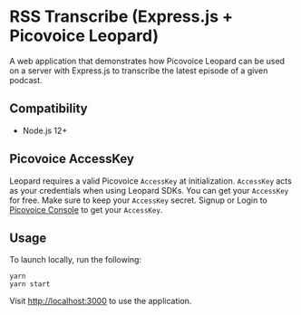 # RSS Transcribe (Express.js + Picovoice Leopard)

A web application that demonstrates how Picovoice Leopard can be used on a server with Express.js to transcribe the 
latest episode of a given podcast.

## Compatibility

- Node.js 12+

## Picovoice AccessKey

Leopard requires a valid Picovoice `AccessKey` at initialization. `AccessKey` acts as your credentials when using Leopard SDKs.
You can get your `AccessKey` for free. Make sure to keep your `AccessKey` secret.
Signup or Login to [Picovoice Console](https://console.picovoice.ai/) to get your `AccessKey`.

## Usage

To launch locally, run the following:
```console
yarn
yarn start
```

<!-- markdown-link-check-disable-next-line -->
Visit [http://localhost:3000](http://localhost:3000) to use the application.
